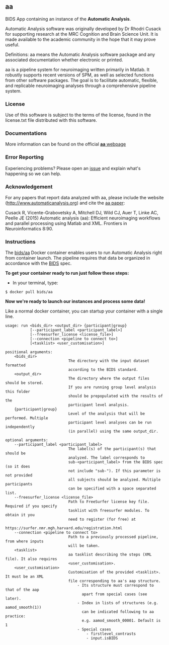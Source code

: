## aa
BIDS App containing an instance of the **Automatic Analysis**.

Automatic Analysis software was originally developed by Dr Rhodri Cusack
for supporting research at the MRC Cognition and Brain Science Unit. It
is made available to the academic community in the hope that it may
prove useful.

Definitions: aa means the Automatic Analysis software package and any
associated documentation whether electronic or printed.

aa is a pipeline system for neuroimaging written primarily in Matlab. It
robustly supports recent versions of SPM, as well as selected functions
from other software packages. The goal is to facilitate automatic,
flexible, and replicable neuroimaging analyses through a comprehensive
pipeline system.

### License
Use of this software is subject to the terms of the license, found in
the license.txt file distributed with this software.

### Documentations
More information can be found on the official [**aa** webpage](http://www.automaticanalysis.org)

### Error Reporting
Experiencing problems? Please open an [issue](https://github.com/rhodricusack/automaticanalysis/issues/new) and explain what's happening so we can help.

### Acknowledgement
For any papers that report data analyzed with aa, please include the
website (http://www.automaticanalysis.org) and cite the [aa paper](http://dx.doi.org/10.3389/fninf.2014.00090):

Cusack R, Vicente-Grabovetsky A, Mitchell DJ, Wild CJ, Auer T, Linke AC,
Peelle JE (2015) Automatic analysis (aa): Efficient neuroimaging
workflows and parallel processing using Matlab and XML. Frontiers in
Neuroinformatics 8:90.

### Instructions

The [bids/aa](https://hub.docker.com/r/bids/aa/) Docker container enables users to run Automatic Analysis right from container launch. The pipeline requires that data be organized in accordance with the [BIDS](http://bids.neuroimaging.io) spec.

**To get your container ready to run just follow these steps:**

- In your terminal, type:
```{bash}
$ docker pull bids/aa
```

**Now we're ready to launch our instances and process some data!**

Like a normal docker container, you can startup your container with a single line. 

    usage: run <bids_dir> <output_dir> {participant|group} 
               [--participant_label <participant_label>] 
               [--freesurfer_license <license_file>] 
               [--connection <pipeline to connect to>]
               [<tasklist> <user_customisation>]

    positional arguments:
        <bids_dir>
                                The directory with the input dataset formatted
                                according to the BIDS standard.
        <output_dir>
                                The directory where the output files should be stored.
                                If you are running group level analysis this folder
                                should be prepopulated with the results of the
                                participant level analysis.
        {participant|group} 
                                Level of the analysis that will be performed. Multiple
                                participant level analyses can be run independently
                                (in parallel) using the same output_dir.

    optional arguments:
        --participant_label <participant_label>
                                The label(s) of the participant(s) that should be
                                analyzed. The label corresponds to
                                sub-<participant_label> from the BIDS spec (so it does
                                not include "sub-"). If this parameter is not provided
                                all subjects should be analyzed. Multiple participants
                                can be specified with a space separated list.
        --freesurfer_license <license_file>
                                Path to FreeSurfer license key file. Required if you specify
                                tasklist with freesurfer modules. To obtain it you
                                need to register (for free) at
                                https://surfer.nmr.mgh.harvard.edu/registration.html
        --connection <pipeline to connect to>
                                Path to a previously processed pipeline, from where inputs 
                                will be taken.
        <tasklist>
                                aa tasklist describing the steps (XML file). It also requires
                                <user_customisation>.
        <user_customisation>
                                Customisation of the provided <tasklist>. It must be an XML
                                file corresponding to aa's aap structure.
                                    - Its structure must correspond to that of the aap
                                      apart from special cases (see later).
                                    - Index in lists of structures (e.g. aamod_smooth(1))
                                      can be indicated following to aa practice: 
                                      e.g. aamod_smooth_00001. Default is 1
                                    - Special cases
                                        - firstlevel_contrasts
                                        - input.isBIDS

